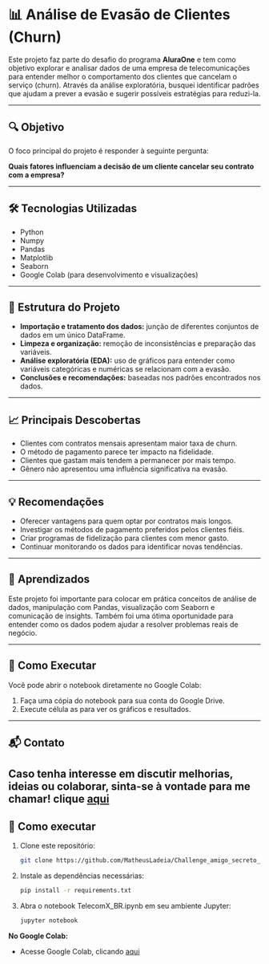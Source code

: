 # 📊 Análise de Evasão de Clientes (Churn)

Este projeto faz parte do desafio do programa **AluraOne** e tem como objetivo explorar e analisar dados de uma empresa de telecomunicações para entender melhor o comportamento dos clientes que cancelam o serviço (churn). Através da análise exploratória, busquei identificar padrões que ajudam a prever a evasão e sugerir possíveis estratégias para reduzi-la.

---

## 🔍 Objetivo

O foco principal do projeto é responder à seguinte pergunta:

**Quais fatores influenciam a decisão de um cliente cancelar seu contrato com a empresa?**

---

## 🛠️ Tecnologias Utilizadas

- Python
- Numpy
- Pandas
- Matplotlib
- Seaborn
- Google Colab (para desenvolvimento e visualizações)

---

## 📁 Estrutura do Projeto

- **Importação e tratamento dos dados:** junção de diferentes conjuntos de dados em um único DataFrame.
- **Limpeza e organização:** remoção de inconsistências e preparação das variáveis.
- **Análise exploratória (EDA):** uso de gráficos para entender como variáveis categóricas e numéricas se relacionam com a evasão.
- **Conclusões e recomendações:** baseadas nos padrões encontrados nos dados.

---

## 📈 Principais Descobertas

- Clientes com contratos mensais apresentam maior taxa de churn.
- O método de pagamento parece ter impacto na fidelidade.
- Clientes que gastam mais tendem a permanecer por mais tempo.
- Gênero não apresentou uma influência significativa na evasão.

---

## 💡 Recomendações

- Oferecer vantagens para quem optar por contratos mais longos.
- Investigar os métodos de pagamento preferidos pelos clientes fiéis.
- Criar programas de fidelização para clientes com menor gasto.
- Continuar monitorando os dados para identificar novas tendências.

---

## 🧠 Aprendizados

Este projeto foi importante para colocar em prática conceitos de análise de dados, manipulação com Pandas, visualização com Seaborn e comunicação de insights. Também foi uma ótima oportunidade para entender como os dados podem ajudar a resolver problemas reais de negócio.

---

## 📌 Como Executar

Você pode abrir o notebook diretamente no Google Colab:

1. Faça uma cópia do notebook para sua conta do Google Drive.
2. Execute célula as para ver os gráficos e resultados.

---

## 📬 Contato

Caso tenha interesse em discutir melhorias, ideias ou colaborar, sinta-se à vontade para me chamar!
clique [aqui](https://www.linkedin.com/in/matheusantos-ladeia/)
---

## 🚀 Como executar

1. Clone este repositório:
   ```bash
   git clone https://github.com/MatheusLadeia/Challenge_amigo_secreto_Data_Science.git](https://github.com/MatheusLadeia/Desafio_TelecomX

2. Instale as dependências necessárias:
   ```bash
   pip install -r requirements.txt
   
3. Abra o notebook TelecomX_BR.ipynb em seu ambiente Jupyter:
   ```bash
   jupyter notebook

**No Google Colab:**

- Acesse Google Colab, clicando [aqui](https://colab.research.google.com)
